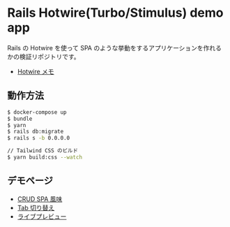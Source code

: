 # Rails Hotwire(Turbo/Stimulus) demo app

Rails の Hotwire を使って SPA のような挙動をするアプリケーションを作れるかの検証リポジトリです。

- [Hotwire メモ](memo.md)

## 動作方法

```bash
$ docker-compose up
$ bundle
$ yarn
$ rails db:migrate
$ rails s -b 0.0.0.0

// Tailwind CSS のビルド
$ yarn build:css --watch
```

## デモページ

- [CRUD SPA 風味](http://localhost:3000/articles)
- [Tab 切り替え](http://localhost:3000/tabs)
- [ライブプレビュー](http://localhost:3000/pages/new)
